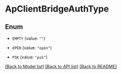 # ApClientBridgeAuthType

## Enum


* `EMPTY` (value: `""`)

* `OPEN` (value: `"open"`)

* `PSK` (value: `"psk"`)


[[Back to Model list]](../README.md#documentation-for-models) [[Back to API list]](../README.md#documentation-for-api-endpoints) [[Back to README]](../README.md)


